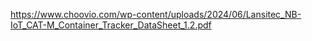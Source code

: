 https://www.choovio.com/wp-content/uploads/2024/06/Lansitec_NB-IoT_CAT-M_Container_Tracker_DataSheet_1.2.pdf
